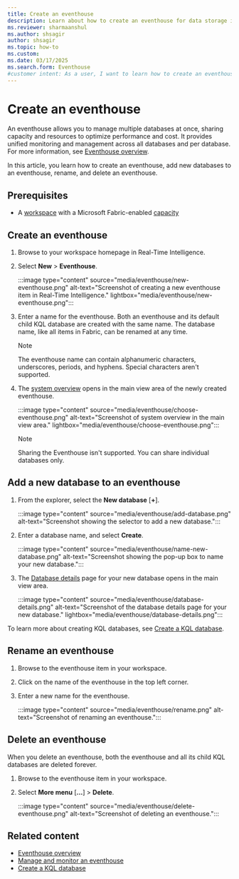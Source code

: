 ```yaml
---
title: Create an eventhouse
description: Learn about how to create an eventhouse for data storage in Real-Time Intelligence.
ms.reviewer: sharmaanshul
ms.author: shsagir
author: shsagir
ms.topic: how-to
ms.custom:
ms.date: 03/17/2025
ms.search.form: Eventhouse
#customer intent: As a user, I want to learn how to create an eventhouse for data storage in Real-Time Intelligence so that I can effectively manage my data.
---
```

# Create an eventhouse

An eventhouse allows you to manage multiple databases at once, sharing capacity and resources to optimize performance and cost. It provides unified monitoring and management across all databases and per database. For more information, see [Eventhouse overview](eventhouse.md).

In this article, you learn how to create an eventhouse, add new databases to an eventhouse, rename, and delete an eventhouse.

## Prerequisites

* A [workspace](../fundamentals/create-workspaces.md) with a Microsoft Fabric-enabled [capacity](../enterprise/licenses.md#capacity)

## Create an eventhouse

1. Browse to your workspace homepage in Real-Time Intelligence.
1. Select **New** > **Eventhouse**.

    :::image type="content" source="media/eventhouse/new-eventhouse.png" alt-text="Screenshot of creating a new eventhouse item in Real-Time Intelligence." lightbox="media/eventhouse/new-eventhouse.png":::

1. Enter a name for the eventhouse. Both an eventhouse and its default child KQL database are created with the same name. The database name, like all items in Fabric, can be renamed at any time.

    > [!NOTE]
    > The eventhouse name can contain alphanumeric characters, underscores, periods, and hyphens. Special characters aren't supported.

1. The [system overview](manage-monitor-eventhouse.md#view-system-overview) opens in the main view area of the newly created eventhouse.

    :::image type="content" source="media/eventhouse/choose-eventhouse.png" alt-text="Screenshot of system overview in the main view area." lightbox="media/eventhouse/choose-eventhouse.png":::

    > [!NOTE]
    > Sharing the Eventhouse isn't supported. You can share individual databases only.

## Add a new database to an eventhouse

1. From the explorer, select the **New database** [**+**].

   :::image type="content" source="media/eventhouse/add-database.png" alt-text="Screenshot showing the selector to add a new database.":::

1. Enter a database name, and select **Create**.

   :::image type="content" source="media/eventhouse/name-new-database.png" alt-text="Screenshot showing the pop-up box to name your new database.":::

1. The [Database details](manage-monitor-database.md#database-details) page for your new database opens in the main view area.

    :::image type="content" source="media/eventhouse/database-details.png" alt-text="Screenshot of the database details page for your new database." lightbox="media/eventhouse/database-details.png":::

To learn more about creating KQL databases, see [Create a KQL database](create-database.md).

## Rename an eventhouse

1. Browse to the eventhouse item in your workspace.
1. Click on the name of the eventhouse in the top left corner.
1. Enter a new name for the eventhouse.

    :::image type="content" source="media/eventhouse/rename.png" alt-text="Screenshot of renaming an eventhouse.":::

## Delete an eventhouse

When you delete an eventhouse, both the eventhouse and all its child KQL databases are deleted forever.

1. Browse to the eventhouse item in your workspace.
1. Select **More menu** [**...**] > **Delete**.

    :::image type="content" source="media/eventhouse/delete-eventhouse.png" alt-text="Screenshot of deleting an eventhouse.":::

## Related content

* [Eventhouse overview](eventhouse.md)
* [Manage and monitor an eventhouse](manage-monitor-eventhouse.md)
* [Create a KQL database](create-database.md)
